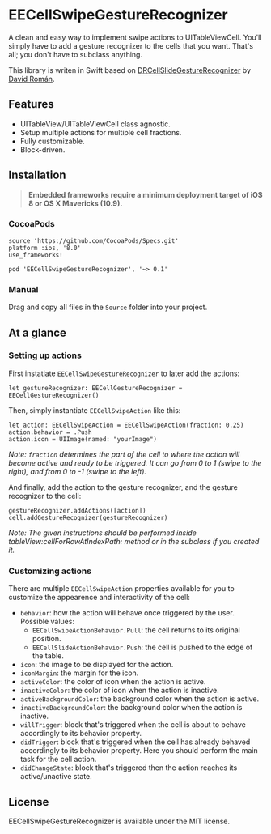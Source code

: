 # EECellSwipeGestureRecognizer

A clean and easy way to implement swipe actions to UITableViewCell. You'll simply have to add a gesture recognizer to the cells that you want. That's all; you don't have to subclass anything.

This library is writen in Swift based on [DRCellSlideGestureRecognizer](https://github.com/DavdRoman/DRCellSlideGestureRecognizer) by [David Román](https://github.com/DavdRoman/).

## Features

* UITableView/UITableViewCell class agnostic.
* Setup multiple actions for multiple cell fractions.
* Fully customizable.
* Block-driven.

## Installation

> **Embedded frameworks require a minimum deployment target of iOS 8 or OS X Mavericks (10.9).**

### CocoaPods

```
source 'https://github.com/CocoaPods/Specs.git'
platform :ios, '8.0'
use_frameworks!

pod 'EECellSwipeGestureRecognizer', '~> 0.1'
```

### Manual

Drag and copy all files in the `Source` folder into your project.

## At a glance

### Setting up actions

First instatiate `EECellSwipeGestureRecognizer` to later add the actions:

```
let gestureRecognizer: EECellGestureRecognizer = EECellGestureRecognizer()
```

Then, simply instantiate `EECellSwipeAction` like this:

```
let action: EECellSwipeAction = EECellSwipeAction(fraction: 0.25)
action.behavior = .Push
action.icon = UIImage(named: "yourImage")
```

*Note: `fraction` determines the part of the cell to where the action will become active and ready to be triggered. It can go from 0 to 1 (swipe to the right), and from 0 to -1 (swipe to the left).*

And finally, add the action to the gesture recognizer, and the gesture recognizer to the cell:

```
gestureRecognizer.addActions([action])
cell.addGestureRecognizer(gestureRecognizer)
```

*Note: The given instructions should be performed inside tableView:cellForRowAtIndexPath: method or in the subclass if you created it.*

### Customizing actions

There are multiple `EECellSwipeAction` properties available for you to customize the appearence and interactivity of the cell:

* `behavior`: how the action will behave once triggered by the user. Possible values:
  * `EECellSwipeActionBehavior.Pull`: the cell returns to its original position.
  * `EECellSlideActionBehavior.Push`: the cell is pushed to the edge of the table.
* `icon`: the image to be displayed for the action.
* `iconMargin`: the margin for the icon.
* `activeColor`: the color of icon when the action is active.
* `inactiveColor`: the color of icon when the action is inactive.
* `activeBackgroundColor`: the background color when the action is active.
* `inactiveBackgroundColor`: the background color when the action is inactive.
* `willTrigger`: block that's triggered when the cell is about to behave accordingly to its behavior property.
* `didTrigger`: block that's triggered when the cell has already behaved accordingly to its behavior property. Here you should perform the main task for the cell action.
* `didChangeState`: block that's triggered then the action reaches its active/unactive state.

## License

EECellSwipeGestureRecognizer is available under the MIT license.
